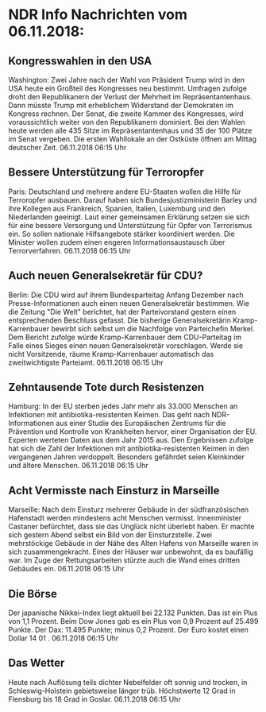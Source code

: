 # NDR Info Nachrichten vom 06.11.2018:


## Kongresswahlen in den USA
Washington: Zwei Jahre nach der Wahl von Präsident Trump wird in den USA heute ein Großteil des Kongresses neu bestimmt. Umfragen zufolge droht den Republikanern der Verlust der Mehrheit im Repräsentantenhaus. Dann müsste Trump mit erheblichem Widerstand der Demokraten im Kongress rechnen. Der Senat, die zweite Kammer des Kongresses, wird voraussichtlich weiter von den Republikanern dominiert. Bei den Wahlen heute werden alle 435 Sitze im Repräsentantenhaus und 35 der 100 Plätze im Senat vergeben. Die ersten Wahllokale an der Ostküste öffnen am Mittag deutscher Zeit. 06.11.2018 06:15 Uhr 

## Bessere Unterstützung für Terroropfer
Paris:  Deutschland und mehrere andere EU-Staaten wollen die Hilfe für Terroropfer ausbauen. Darauf haben sich Bundesjustizministerin Barley und ihre Kollegen aus Frankreich, Spanien, Italien, Luxemburg und den Niederlanden geeinigt. Laut einer gemeinsamen Erklärung setzen sie sich für eine bessere Versorgung und Unterstützung für Opfer von Terrorismus ein. So sollen nationale Hilfsangebote stärker koordiniert werden. Die Minister wollen zudem einen engeren Informationsaustausch über Terrorverfahren. 06.11.2018 06:15 Uhr 

## Auch neuen Generalsekretär für CDU?
Berlin:	Die CDU wird auf ihrem Bundesparteitag Anfang Dezember nach Presse-Informationen auch einen neuen Generalsekretär bestimmen. Wie die Zeitung "Die Welt" berichtet, hat der Parteivorstand gestern einen entsprechenden Beschluss gefasst. Die bisherige Generalsekretärin Kramp-Karrenbauer bewirbt sich selbst um die Nachfolge von Parteichefin Merkel. Dem Bericht zufolge würde Kramp-Karrenbauer dem CDU-Parteitag im Falle eines Sieges einen neuen Generalsekretär vorschlagen. Werde sie nicht Vorsitzende, räume Kramp-Karrenbauer automatisch das zweitwichtigste Parteiamt. 06.11.2018 06:15 Uhr 

## Zehntausende Tote durch Resistenzen
Hamburg: In der EU sterben jedes Jahr mehr als 33.000 Menschen an Infektionen mit antibiotika-resistenten Keimen. Das geht nach NDR-Informationen aus einer Studie des Europäischen Zentrums für die Prävention und Kontrolle von Krankheiten hervor, einer Organisation der EU. Experten werteten Daten aus dem Jahr 2015 aus. Den Ergebnissen zufolge hat sich die Zahl der Infektionen mit antibiotika-resistenten Keimen in den vergangenen Jahren verdoppelt. Besonders gefährdet seien Kleinkinder und ältere Menschen. 06.11.2018 06:15 Uhr 

## Acht Vermisste nach Einsturz in Marseille
Marseille: Nach dem Einsturz mehrerer Gebäude in der südfranzösischen Hafenstadt werden mindestens acht Menschen vermisst. Innenminister Castaner befürchtet, dass sie das Unglück nicht überlebt haben. Er machte sich gestern Abend selbst ein Bild von der Einsturzstelle. Zwei mehrstöckige Gebäude in der Nähe des Alten Hafens von Marseille waren in sich zusammengekracht. Eines der Häuser war unbewohnt, da es baufällig war. Im Zuge der Rettungsarbeiten stürzte auch die Wand eines dritten Gebäudes ein. 06.11.2018 06:15 Uhr 

## Die Börse
Der japanische Nikkei-Index liegt aktuell bei  22.132  Punkten. Das ist ein Plus von  1,1  Prozent. Beim Dow Jones gab es ein Plus von  0,9  Prozent auf 25.499  Punkte. Der Dax:			11.495  Punkte; minus  0,2  Prozent. Der Euro kostet einen Dollar  14 01 . 06.11.2018 06:15 Uhr 

## Das Wetter
Heute nach Auflösung teils dichter Nebelfelder oft sonnig und trocken, in Schleswig-Holstein gebietsweise länger trüb. Höchstwerte 12 Grad in Flensburg bis 18 Grad in Goslar. 06.11.2018 06:15 Uhr 
